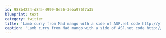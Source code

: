 ```yaml
---
id: 988b4224-d84e-4999-8e56-3eba976f7a35
blueprint: text
category: twitter
title: 'Lamb curry from Mad mango with a side of ASP.net code http://yfrog.com/3ge3jhaj'
caption: 'Lamb curry from Mad mango with a side of ASP.net code http://yfrog.com/3ge3jhaj'
---
```

